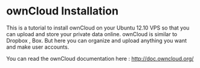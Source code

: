 ownCloud Installation 
======================
 This is a tutorial to install ownCloud on your Ubuntu 12.10 VPS so that you can upload and store your private data online. ownCloud is similar to Dropbox , Box. But here you can organize and upload anything you want and make user accounts.
 
 You can read the ownCloud documentation here : http://doc.owncloud.org/
 
 
 
 
 
